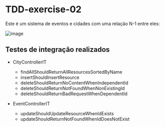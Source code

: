 # TDD-exercise-02

Este é um sistema de eventos e cidades com uma relação N-1 entre eles:

![image](https://github.com/DaveScott99/TDD-exercise-02/assets/101915085/e34c0480-ede2-443c-a2ef-59b6845ab86b)

## Testes de integração realizados

  - CityControllerIT
    - findAllShouldReturnAllResourcesSortedByName
    - insertShouldInsertResource
    - deleteShouldReturnNoContentWhenIndependentId
    - deleteShouldReturnNotFoundWhenNonExistingId
    - deleteShouldReturnBadRequestWhenDependentId
      
  - EventControllerIT
    -  updateShouldUpdateResourceWhenIdExists
    -  updateShouldReturnNotFoundWhenIdDoesNotExist
